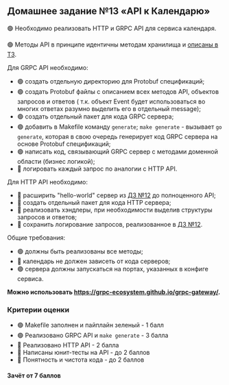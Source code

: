 ## Домашнее задание №13 «API к Календарю»

🟢 Необходимо реализовать HTTP и GRPC API для сервиса календаря.

🟢 Методы API в принципе идентичны методам хранилища и [описаны в ТЗ](./CALENDAR.MD).

Для GRPC API необходимо:

* 🟢 создать отдельную директорию для Protobuf спецификаций;
* 🟢 создать Protobuf файлы с описанием всех методов API, объектов запросов и ответов (
т.к. объект Event будет использоваться во многих ответах разумно выделить его в отдельный message);
* 🟢 создать отдельный пакет для кода GRPC сервера;
* 🟢 добавить в Makefile команду `generate`; `make generate` - вызывает `go generate`, которая в свою очередь
генерирует код GRPC сервера на основе Protobuf спецификаций;
* 🟢 написать код, связывающий GRPC сервер с методами доменной области (бизнес логикой);
* 🔴 логировать каждый запрос по аналогии с HTTP API.

Для HTTP API необходимо:

* 🔴 расширить "hello-world" сервер из [ДЗ №12](./12_README.md) до полноценного API;
* 🔴 создать отдельный пакет для кода HTTP сервера;
* 🔴 реализовать хэндлеры, при необходимости выделив структуры запросов и ответов;
* 🔴 сохранить логирование запросов, реализованное в [ДЗ №12](./12_README.md).

Общие требования:

* 🟢 должны быть реализованы все методы;
* 🔴 календарь не должен зависеть от кода серверов;
* 🟢 сервера должны запускаться на портах, указанных в конфиге сервиса.

**Можно использовать https://grpc-ecosystem.github.io/grpc-gateway/.**

### Критерии оценки

- 🟢 Makefile заполнен и пайплайн зеленый - 1 балл
- 🟢 Реализовано GRPC API и `make generate` - 3 балла
- 🔴 Реализовано HTTP API - 2 балла
- 🔴 Написаны юнит-тесты на API - до 2 баллов
- 🔴 Понятность и чистота кода - до 2 баллов

#### Зачёт от 7 баллов
